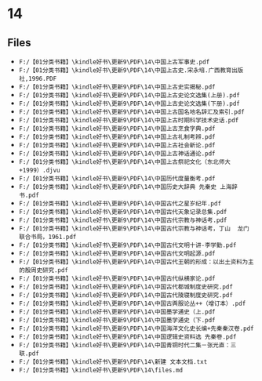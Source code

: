 # 14

## Files

- `F:/【01分类书籍】\kindle好书\更新9\PDF\14\中国上古军事史.pdf`
- `F:/【01分类书籍】\kindle好书\更新9\PDF\14\中国上古史.宋永培.广西教育出版社,1996.PDF`
- `F:/【01分类书籍】\kindle好书\更新9\PDF\14\中国上古史实揭秘.pdf`
- `F:/【01分类书籍】\kindle好书\更新9\PDF\14\中国上古史论文选集(上册).pdf`
- `F:/【01分类书籍】\kindle好书\更新9\PDF\14\中国上古史论文选集(下册).pdf`
- `F:/【01分类书籍】\kindle好书\更新9\PDF\14\中国上古国名地名辞汇及索引.pdf`
- `F:/【01分类书籍】\kindle好书\更新9\PDF\14\中国上古时期科学技术史话.pdf`
- `F:/【01分类书籍】\kindle好书\更新9\PDF\14\中国上古烹食字典.pdf`
- `F:/【01分类书籍】\kindle好书\更新9\PDF\14\中国上古礼制考辨.pdf`
- `F:/【01分类书籍】\kindle好书\更新9\PDF\14\中国上古社会新论.pdf`
- `F:/【01分类书籍】\kindle好书\更新9\PDF\14\中国上古神话通论.pdf`
- `F:/【01分类书籍】\kindle好书\更新9\PDF\14\中国上古祭祀文化（东北师大+1999）.djvu`
- `F:/【01分类书籍】\kindle好书\更新9\PDF\14\中国历代度量衡考.pdf`
- `F:/【01分类书籍】\kindle好书\更新9\PDF\14\中国历史大辞典 先秦史 上海辞书.pdf`
- `F:/【01分类书籍】\kindle好书\更新9\PDF\14\中国古代之星岁纪年.pdf`
- `F:/【01分类书籍】\kindle好书\更新9\PDF\14\中国古代天象记录总集.pdf`
- `F:/【01分类书籍】\kindle好书\更新9\PDF\14\中国古代宗教与神话考.pdf`
- `F:/【01分类书籍】\kindle好书\更新9\PDF\14\中国古代宗教与神话考，丁山  龙门联合书局，1961.pdf`
- `F:/【01分类书籍】\kindle好书\更新9\PDF\14\中国古代文明十讲-李学勤.pdf`
- `F:/【01分类书籍】\kindle好书\更新9\PDF\14\中国古代文明起源.pdf`
- `F:/【01分类书籍】\kindle好书\更新9\PDF\14\中国古代王朝的形成：以出土资料为主的殷周史研究.pdf`
- `F:/【01分类书籍】\kindle好书\更新9\PDF\14\中国古代纵横家论.pdf`
- `F:/【01分类书籍】\kindle好书\更新9\PDF\14\中国古代都城制度史研究.pdf`
- `F:/【01分类书籍】\kindle好书\更新9\PDF\14\中国古代陵寝制度史研究.pdf`
- `F:/【01分类书籍】\kindle好书\更新9\PDF\14\中国古舆服论丛++（增订本）.pdf`
- `F:/【01分类书籍】\kindle好书\更新9\PDF\14\中国墨学通史（上.pdf`
- `F:/【01分类书籍】\kindle好书\更新9\PDF\14\中国墨学通史（下.pdf`
- `F:/【01分类书籍】\kindle好书\更新9\PDF\14\中国海洋文化史长编+先秦秦汉卷.pdf`
- `F:/【01分类书籍】\kindle好书\更新9\PDF\14\中国逻辑史资料选 先秦卷.pdf`
- `F:/【01分类书籍】\kindle好书\更新9\PDF\14\中国青铜时代二集－张光直：三联.pdf`
- `F:/【01分类书籍】\kindle好书\更新9\PDF\14\新建 文本文档.txt`
- `F:/【01分类书籍】\kindle好书\更新9\PDF\14\files.md`
